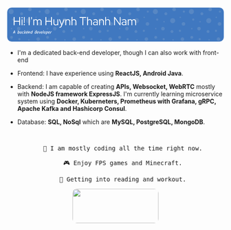 ![Header](./assets/header.png)
- I'm a dedicated back-end developer, though I can also work with front-end  
  
- Frontend: I have experience using **ReactJS, Android Java**.  
  
- Backend: I am capable of creating **APIs, Websocket, WebRTC** mostly with **NodeJS framework ExpressJS**. I'm currently learning microservice system using **Docker, Kuberneters, Prometheus with Grafana, gRPC, Apache Kafka and Hashicorp Consul**.  
  
- Database: **SQL, NoSql** which are **MySQL, PostgreSQL, MongoDB**.  

<div align="center">
<br/>
<pre>
    📖 I am mostly coding all the time right now.<br/>
    🎮 Enjoy FPS games and Minecraft.<br/>
    🐾 Getting into reading and workout.
</pre>
<img src="https://media1.tenor.com/m/tHCECHs0aRUAAAAC/dancing-cat-dance.gif" height="80" width="200" style="border-radius: 10px;" />
</div>
